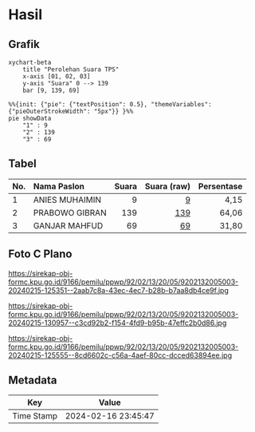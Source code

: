 # Hasil

## Grafik

```mermaid
xychart-beta
    title "Perolehan Suara TPS"
    x-axis [01, 02, 03]
    y-axis "Suara" 0 --> 139
    bar [9, 139, 69]
```

```mermaid
%%{init: {"pie": {"textPosition": 0.5}, "themeVariables": {"pieOuterStrokeWidth": "5px"}} }%%
pie showData
    "1" : 9
    "2" : 139
    "3" : 69
```

## Tabel

| No. | Nama Paslon    | Suara | Suara (raw) | Persentase |
|:--- |:-------------- | -----:| -----------:| ----------:|
| 1   | ANIES MUHAIMIN | 9     | [9][p-1]    | 4,15       |
| 2   | PRABOWO GIBRAN | 139   | [139][p-2]  | 64,06      |
| 3   | GANJAR MAHFUD  | 69    | [69][p-3]   | 31,80      |


[p-1]: https://github.com/gigit-pemilu/pemilu-2024-92-papua-barat/blob/main/pilpres/hitung-suara/sub/92-papua-barat/sub/02-manokwari/sub/13-manokwari-timur/sub/2005-arowi/sub/003-tps/sub/paslon-1.txt
[p-2]: https://github.com/gigit-pemilu/pemilu-2024-92-papua-barat/blob/main/pilpres/hitung-suara/sub/92-papua-barat/sub/02-manokwari/sub/13-manokwari-timur/sub/2005-arowi/sub/003-tps/sub/paslon-2.txt
[p-3]: https://github.com/gigit-pemilu/pemilu-2024-92-papua-barat/blob/main/pilpres/hitung-suara/sub/92-papua-barat/sub/02-manokwari/sub/13-manokwari-timur/sub/2005-arowi/sub/003-tps/sub/paslon-3.txt

## Foto C Plano

https://sirekap-obj-formc.kpu.go.id/9166/pemilu/ppwp/92/02/13/20/05/9202132005003-20240215-125351--2aab7c8a-43ec-4ec7-b28b-b7aa8db4ce9f.jpg

https://sirekap-obj-formc.kpu.go.id/9166/pemilu/ppwp/92/02/13/20/05/9202132005003-20240215-130957--c3cd92b2-f154-4fd9-b95b-47effc2b0d86.jpg

https://sirekap-obj-formc.kpu.go.id/9166/pemilu/ppwp/92/02/13/20/05/9202132005003-20240215-125555--8cd6602c-c56a-4aef-80cc-dcced63894ee.jpg


## Metadata

| Key        | Value               |
| ---------- | ------------------- |
| Time Stamp | 2024-02-16 23:45:47 |



